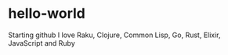 # hello-world
Starting github
I love Raku, Clojure, Common Lisp, Go, Rust, Elixir, JavaScript and Ruby

